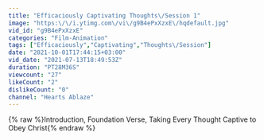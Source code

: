 ```yaml
---
title: "Efficaciously Captivating Thoughts\/Session 1"
image: "https:\/\/i.ytimg.com\/vi\/g9B4ePxXzxE\/hqdefault.jpg"
vid_id: "g9B4ePxXzxE"
categories: "Film-Animation"
tags: ["Efficaciously","Captivating","Thoughts\/Session"]
date: "2021-10-01T17:44:15+03:00"
vid_date: "2021-07-13T18:49:53Z"
duration: "PT28M36S"
viewcount: "27"
likeCount: "2"
dislikeCount: "0"
channel: "Hearts Ablaze"
---
```

{% raw %}Introduction, Foundation Verse, Taking Every Thought Captive to Obey Christ{% endraw %}
